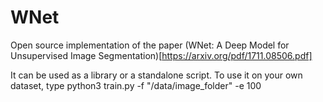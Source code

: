 # WNet
Open source implementation of the paper (WNet: A Deep Model for Unsupervised Image Segmentation)[https://arxiv.org/pdf/1711.08506.pdf]

It can be used as a library or a standalone script. To use it on your own dataset, type python3 train.py -f "/data/image_folder" -e 100
